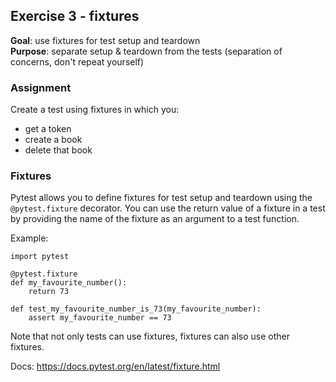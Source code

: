 ## Exercise 3 - fixtures
**Goal**: use fixtures for test setup and teardown  
**Purpose**: separate setup & teardown from the tests (separation of concerns,
don't repeat yourself)

### Assignment
Create a test using fixtures in which you:
- get a token
- create a book
- delete that book

### Fixtures
Pytest allows you to define fixtures for test setup and teardown using the
`@pytest.fixture` decorator. You can use the return value of a fixture in a test
by providing the name of the fixture as an argument to a test function.

Example:
```
import pytest

@pytest.fixture
def my_favourite_number():
    return 73
    
def test_my_favourite_number_is_73(my_favourite_number):
    assert my_favourite_number == 73
```

Note that not only tests can use fixtures, fixtures can also use other fixtures.

Docs: https://docs.pytest.org/en/latest/fixture.html